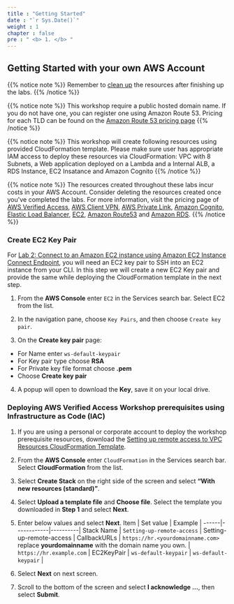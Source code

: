 ```yaml
---
title : "Getting Started"
date : "`r Sys.Date()`"
weight : 1
chapter : false
pre : " <b> 1. </b> "
---
```


## Getting Started with your own AWS Account

{{% notice note %}}
Remember to [clean up](../5-Summary/5.2-CleanUpResources/) the resources after finishing up the labs.
{{% /notice %}}

{{% notice note %}}
This workshop require a public hosted domain name. If you do not have one, you can register one using Amazon Route 53. Pricing for each TLD can be found on the [Amazon Route 53 pricing page](https://aws.amazon.com/route53/pricing/)
{{% /notice %}}

{{% notice note %}}
This workshop will create following resources using provided CloudFormation template. Please make sure user has appropriate IAM access to deploy these resources via CloudFormation: VPC with 8 Subnets, a Web application deployed on a Lambda and a Internal ALB, a RDS Instance, EC2 Insatance and Amazon Cognito
{{% /notice %}}

{{% notice note %}}
The resources created throughout these labs incur costs in your AWS Account. Consider deleting the resources created once you've completed the labs. For more information, visit the pricing page of [AWS Verified Access](https://aws.amazon.com/verified-access/pricing/), [AWS Client VPN](https://aws.amazon.com/vpn/pricing/), [AWS Private Link](https://aws.amazon.com/vpn/pricing/), [Amazon Cognito](https://aws.amazon.com/cognito/pricing/), [Elastic Load Balancer](https://aws.amazon.com/elasticloadbalancing/pricing/), [EC2](https://aws.amazon.com/ec2/pricing/), [Amazon Route53](https://aws.amazon.com/route53/pricing/) and [Amazon RDS](https://aws.amazon.com/rds/pricing/).
{{% /notice %}}

### Create EC2 Key Pair
For [Lab 2: Connect to an Amazon EC2 instance using Amazon EC2 Instance Connect Endpoint](../3-UsingEC2ConnectEndpoint/), you will need an EC2 key pair to SSH into an EC2 instance from your CLI. In this step we will create a new EC2 Key pair and provide the same while deploying the CloudFormation template in the next step.

1. From the **AWS Console** enter `EC2` in the Services search bar. Select EC2 from the list.
<!--  -->

2. In the navigation pane, choose `Key Pairs`, and then choose `Create key pair`.
<!--  -->

3. On the **Create key pair** page:
- For Name enter `ws-default-keypair`
- For Key pair type choose **RSA**
- For Private key file format choose **.pem**
- Choose **Create key pair**
<!--  -->

4. A popup will open to download the **Key**, save it on your local drive.

### Deploying AWS Verified Access Workshop prerequisites using Infrastructure as Code (IAC)
1. If you are using a personal or corporate account to deploy the workshop prerequisite resources, download the [Setting up remote access to VPC Resources CloudFormation Template](https://static.us-east-1.prod.workshops.aws/public/b48f9348-def9-4cda-8c1f-784513ea7534/static/selfhostedworkshop.yaml).

2. From the **AWS Console** enter `CloudFormation` in the Services search bar. Select **CloudFormation** from the list.
<!--  -->

3. Select **Create Stack** on the right side of the screen and select **“With new resources (standard)”**.
<!--  -->

4. Select **Upload a template file** and **Choose file**. Select the template you downloaded in **Step 1** and select **Next**.
<!--  -->

5. Enter below values and select **Next**.
Item | Set value | Example  |
------|------------|----------|
Stack Name | `Setting-up-remote-access` | Setting-up-remote-access |
CallbackURLs | `https://hr.<yourdomainname.com>` replace **yourdomainname** with the domain name you own. | `https://hr.example.com` |
EC2KeyPair | `ws-default-keypair` | `ws-default-keypair` |
<!--  -->

6. Select **Next** on next screen.

7. Scroll to the bottom of the screen and select **I acknowledge ...**, then select **Submit**.
